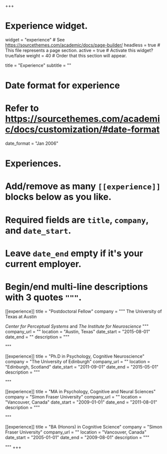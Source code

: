 +++
# Experience widget.
widget = "experience"  # See https://sourcethemes.com/academic/docs/page-builder/
headless = true  # This file represents a page section.
active = true  # Activate this widget? true/false
weight = 40  # Order that this section will appear.

title = "Experience"
subtitle = ""

# Date format for experience
#   Refer to https://sourcethemes.com/academic/docs/customization/#date-format
date_format = "Jan 2006"

# Experiences.
#   Add/remove as many `[[experience]]` blocks below as you like.
#   Required fields are `title`, `company`, and `date_start`.
#   Leave `date_end` empty if it's your current employer.
#   Begin/end multi-line descriptions with 3 quotes `"""`.
[[experience]]
  title = "Postdoctoral Fellow"
  company = """
The University of Texas at Austin

*Center for Perceptual Systems* and *The Institute for Neuroscience*
"""
  company_url = ""
  location = "Austin, Texas"
  date_start = "2015-08-01"
  date_end = ""
  description = """


  """

[[experience]]
  title = "Ph.D in Psychology, Cognitive Neuroscience"
  company = "The University of Edinburgh"
  company_url = ""
  location = "Edinburgh, Scotland"
  date_start = "2011-09-01"
  date_end = "2015-05-01"
  description = """

  """

[[experience]]
  title = "MA in Psychology, Cognitive and Neural Sciences"
  company = "Simon Fraser University"
  company_url = ""
  location = "Vancouver, Canada"
  date_start = "2009-01-01"
  date_end = "2011-08-01"
  description = """

  """

[[experience]]
  title = "BA (Honors) in Cognitive Science"
  company = "Simon Fraser University"
  company_url = ""
  location = "Vancouver, Canada"
  date_start = "2005-01-01"
  date_end = "2009-08-01"
  description = """

  """
+++
